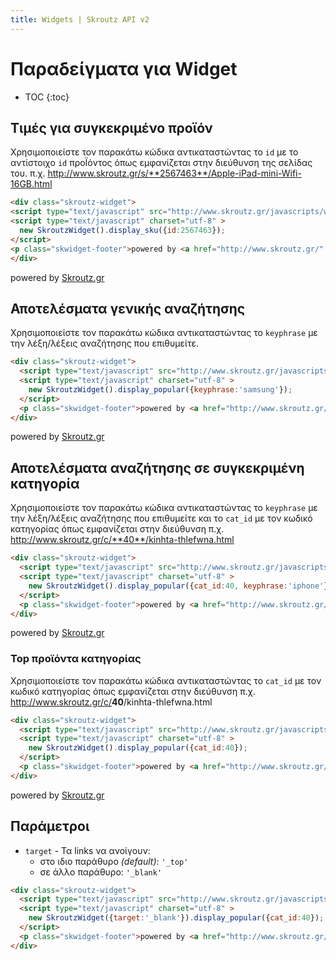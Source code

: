 ```yaml
---
title: Widgets | Skroutz API v2
---
```


# Παραδείγματα για Widget

* TOC
{:toc}

## Τιμές για συγκεκριμένο προϊόν

Χρησιμοποιείστε τον παρακάτω κώδικα αντικαταστώντας το `id` με το
αντίστοιχο `id` προΪόντος όπως εμφανίζεται στην διεύθυνση της σελίδας
του. π.χ. http://www.skroutz.gr/s/**2567463**/Apple-iPad-mini-Wifi-16GB.html

~~~ html
<div class="skroutz-widget">
<script type="text/javascript" src="http://www.skroutz.gr/javascripts/widget-v1.js" charset="utf-8"></script>
<script type="text/javascript" charset="utf-8" >
  new SkroutzWidget().display_sku({id:2567463});
</script>
<p class="skwidget-footer">powered by <a href="http://www.skroutz.gr/" title="Skroutz.gr">Skroutz.gr</a></p>
</div>
~~~

<div class="skroutz-widget">
<script type="text/javascript" src="http://www.skroutz.gr/javascripts/widget-v1.js" charset="utf-8"></script>
<script type="text/javascript" charset="utf-8" >
  new SkroutzWidget().display_sku({id:2567463});
</script>
<p class="skwidget-footer">powered by <a href="http://www.skroutz.gr/" title="Skroutz.gr">Skroutz.gr</a></p>
</div>

## Αποτελέσματα γενικής αναζήτησης

Χρησιμοποιείστε τον παρακάτω κώδικα αντικαταστώντας το `keyphrase` με
την λέξη/λέξεις αναζήτησης που επιθυμείτε.

~~~ html
<div class="skroutz-widget">
  <script type="text/javascript" src="http://www.skroutz.gr/javascripts/widget-v1.js" charset="utf-8"></script>
  <script type="text/javascript" charset="utf-8" >
    new SkroutzWidget().display_popular({keyphrase:'samsung'});
  </script>
  <p class="skwidget-footer">powered by <a href="http://www.skroutz.gr/" title="Skroutz.gr">Skroutz.gr</a></p>
</div>
~~~

<div class="skroutz-widget">
<script type="text/javascript" src="http://www.skroutz.gr/javascripts/widget-v1.js" charset="utf-8"></script>
<script type="text/javascript" charset="utf-8" >
  new SkroutzWidget().display_popular({keyphrase:'samsung'});
</script>
<p class="skwidget-footer">powered by <a href="http://www.skroutz.gr/" title="Skroutz.gr">Skroutz.gr</a></p>
</div>

## Αποτελέσματα αναζήτησης σε συγκεκριμένη κατηγορία

Χρησιμοποιείστε τον παρακάτω κώδικα αντικαταστώντας το `keyphrase` με
την λέξη/λέξεις αναζήτησης που επιθυμείτε και τo `cat_id` με τον κωδικό
κατηγορίας όπως εμφανίζεται στην διεύθυνση
π.χ. http://www.skroutz.gr/c/**40**/kinhta-thlefwna.html

~~~ html
<div class="skroutz-widget">
  <script type="text/javascript" src="http://www.skroutz.gr/javascripts/widget-v1.js" charset="utf-8"></script>
  <script type="text/javascript" charset="utf-8" >
    new SkroutzWidget().display_popular({cat_id:40, keyphrase:'iphone'});
  </script>
  <p class="skwidget-footer">powered by <a href="http://www.skroutz.gr/" title="Skroutz.gr">Skroutz.gr</a></p>
</div>
~~~

<div class="skroutz-widget">
<script type="text/javascript" src="http://www.skroutz.gr/javascripts/widget-v1.js" charset="utf-8"></script>
<script type="text/javascript" charset="utf-8" >
  new SkroutzWidget().display_popular({cat_id:40, keyphrase:'iphone'});
</script>
<p class="skwidget-footer">powered by <a href="http://www.skroutz.gr/" title="Skroutz.gr">Skroutz.gr</a></p>
</div>

### Top προϊόντα κατηγορίας 

Χρησιμοποιείστε τον παρακάτω κώδικα αντικαταστώντας τo `cat_id` με τον
κωδικό κατηγορίας όπως εμφανίζεται στην διεύθυνση
π.χ. http://www.skroutz.gr/c/<b>40</b>/kinhta-thlefwna.html

~~~ html
<div class="skroutz-widget">
  <script type="text/javascript" src="http://www.skroutz.gr/javascripts/widget-v1.js" charset="utf-8"></script>
  <script type="text/javascript" charset="utf-8" >
    new SkroutzWidget().display_popular({cat_id:40});
  </script>
  <p class="skwidget-footer">powered by <a href="http://www.skroutz.gr/" title="Skroutz.gr">Skroutz.gr</a></p>
</div>
~~~

<div class="skroutz-widget">
<script type="text/javascript" src="http://www.skroutz.gr/javascripts/widget-v1.js" charset="utf-8"></script>
<script type="text/javascript" charset="utf-8" >
  new SkroutzWidget().display_popular({cat_id:40});
</script>
<p class="skwidget-footer">powered by <a href="http://www.skroutz.gr/" title="Skroutz.gr">Skroutz.gr</a></p>
</div>

## Παράμετροι

* `target` - Τα links να ανοίγουν:
  * στο ιδιο παράθυρο *(default)*: `'_top'`
  * σε άλλο παράθυρο: `'_blank'`

~~~ html
<div class="skroutz-widget">
  <script type="text/javascript" src="http://www.skroutz.gr/javascripts/widget-v1.js" charset="utf-8"></script>
  <script type="text/javascript" charset="utf-8" >
    new SkroutzWidget({target:'_blank'}).display_popular({cat_id:40});
  </script>
  <p class="skwidget-footer">powered by <a href="http://www.skroutz.gr/" title="Skroutz.gr">Skroutz.gr</a></p>
</div>
~~~
